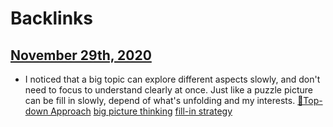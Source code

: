
# Backlinks
## [November 29th, 2020](<November 29th, 2020.md>)
- I noticed that a big topic can explore different aspects slowly, and don't need to focus to understand clearly at once. Just like a puzzle picture can be fill in slowly, depend of what's unfolding and my interests. [🌲Top-down Approach](<🌲Top-down Approach.md>) [big picture thinking](<big picture thinking.md>) [fill-in strategy](<fill-in strategy.md>)

